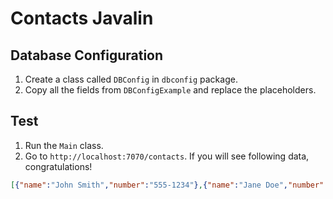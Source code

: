 # Contacts Javalin

## Database Configuration

1. Create a class called `DBConfig` in `dbconfig` package.
2. Copy all the fields from `DBConfigExample` and replace the placeholders.

## Test

1. Run the `Main` class.
2. Go to `http://localhost:7070/contacts`. If you will see following data, congratulations!

```json
[{"name":"John Smith","number":"555-1234"},{"name":"Jane Doe","number":"555-5678"},{"name":"Bob Johnson","number":"555-9012"}]
```

